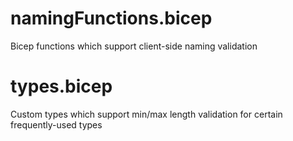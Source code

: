 # namingFunctions.bicep
Bicep functions which support client-side naming validation

# types.bicep
Custom types which support min/max length validation for certain frequently-used types
